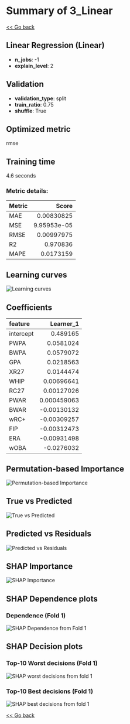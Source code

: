 # Summary of 3_Linear

[<< Go back](../README.md)


## Linear Regression (Linear)
- **n_jobs**: -1
- **explain_level**: 2

## Validation
 - **validation_type**: split
 - **train_ratio**: 0.75
 - **shuffle**: True

## Optimized metric
rmse

## Training time

4.6 seconds

### Metric details:
| Metric   |       Score |
|:---------|------------:|
| MAE      | 0.00830825  |
| MSE      | 9.95953e-05 |
| RMSE     | 0.00997975  |
| R2       | 0.970836    |
| MAPE     | 0.0173159   |



## Learning curves
![Learning curves](learning_curves.png)

## Coefficients
| feature   |    Learner_1 |
|:----------|-------------:|
| intercept |  0.489165    |
| PWPA      |  0.0581024   |
| BWPA      |  0.0579072   |
| GPA       |  0.0218563   |
| XR27      |  0.0144474   |
| WHIP      |  0.00696641  |
| RC27      |  0.00127026  |
| PWAR      |  0.000459063 |
| BWAR      | -0.00130132  |
| wRC+      | -0.00309257  |
| FIP       | -0.00312473  |
| ERA       | -0.00931498  |
| wOBA      | -0.0276032   |


## Permutation-based Importance
![Permutation-based Importance](permutation_importance.png)
## True vs Predicted

![True vs Predicted](true_vs_predicted.png)


## Predicted vs Residuals

![Predicted vs Residuals](predicted_vs_residuals.png)



## SHAP Importance
![SHAP Importance](shap_importance.png)

## SHAP Dependence plots

### Dependence (Fold 1)
![SHAP Dependence from Fold 1](learner_fold_0_shap_dependence.png)

## SHAP Decision plots

### Top-10 Worst decisions (Fold 1)
![SHAP worst decisions from fold 1](learner_fold_0_shap_worst_decisions.png)
### Top-10 Best decisions (Fold 1)
![SHAP best decisions from fold 1](learner_fold_0_shap_best_decisions.png)

[<< Go back](../README.md)
